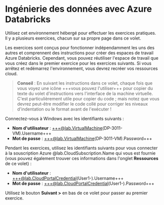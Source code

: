 # Ingénierie des données avec Azure Databricks

Utilisez cet environnement hébergé pour effectuer les exercices pratiques. Il y a plusieurs exercices, chacun sur sa propre page dans ce volet.

Les exercices sont conçus pour fonctionner indépendamment les uns des autres et comprennent des instructions pour créer des espaces de travail Azure Databricks. Cependant, vous pouvez réutiliser l'espace de travail que vous créez dans le premier exercice pour les exercices suivants. Si vous arrêtez et redémarrez l'environnement, vous devrez recréer vos ressources cloud.

> **Conseil** : En suivant les instructions dans ce volet, chaque fois que vous voyez une icône +++vous pouvez l'utiliser+++ pour copier du texte du volet d'instructions vers l'interface de la machine virtuelle. C'est particulièrement utile pour copier du code ; mais notez que vous devrez peut-être modifier le code collé pour corriger les niveaux d'indentation ou le format avant de l'exécuter !

Connectez-vous à Windows avec les identifiants suivants :

- **Nom d'utilisateur** : +++@lab.VirtualMachine(DP-3011-VM).Username+++
- **Mot de passe** : +++@lab.VirtualMachine(DP-3011-VM).Password+++

Pendant les exercices, utilisez les identifiants suivants pour vous connecter à la souscription Azure @lab.CloudSubscription.Name qui vous est fournie (vous pouvez également trouver ces informations dans l'onglet **Ressources** de ce volet) :

- **Nom d'utilisateur** : +++@lab.CloudPortalCredential(User1-).Username+++
- **Mot de passe** : +++@lab.CloudPortalCredential(User1-).Password+++

Utilisez le bouton **Suivant >** en bas de ce volet pour passer au premier exercice.
